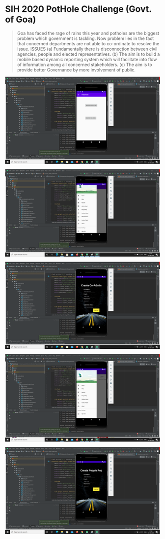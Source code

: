 # SIH 2020 PotHole Challenge (Govt. of Goa)
>Goa has faced the rage of rains this year and potholes are the biggest problem which government is tackling. Now problem lies in the fact that concerned departments are not able to co-ordinate to resolve the issue. ISSUES (a) Fundamentally there is disconnection between civil agencies, people and elected representatives. (b) The aim is to build a mobile based dynamic reporting system which will facilitate into flow of information among all concerned stakeholders. (c) The aim is to provide better Governance by more involvement of public. 


![](https://github.com/ChemoAlpha/PatchHole/blob/master/screenshot/admin_db_op.png)

![](https://github.com/ChemoAlpha/PatchHole/blob/master/screenshot/adminpanel.png)

![](https://github.com/ChemoAlpha/PatchHole/blob/master/screenshot/coAdmin.png)

![](https://github.com/ChemoAlpha/PatchHole/blob/master/screenshot/coadmin_panel.png)

![](https://github.com/ChemoAlpha/PatchHole/blob/master/screenshot/people_rep_signup.png)


